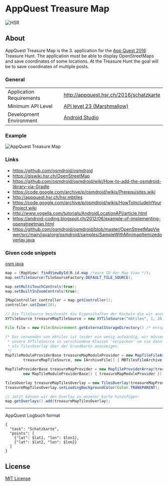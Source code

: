 # AppQuest Treasure Map

![HSR](http://appquest.hsr.ch/images/fho.png)

## About

AppQuest Treasure Map is the 3. application for the [App Quest 2016](http://appquest.hsr.ch/) Treasure Hunt. The application must be able to display OpenStreetMaps and save coordinates of some locations. At the Treasure Hunt the goal will be to save coordinates of multiple posts.

### General
|   |  |
|---|---|
| Application Requirements | http://appquest.hsr.ch/2016/schatzkarte |
| Minimum API Level | [API level 23 (Marshmallow)](https://developer.android.com/about/versions/marshmallow/android-6.0.html) |
| Development Environment | [Android Studio](https://developer.android.com/studio/index.html) |

### Example
![AppQuest Treasure Map](http://appquest.hsr.ch/2016/wp-content/uploads/IMG_0420.png)

### Links
- https://github.com/osmdroid/osmdroid
- https://giswiki.hsr.ch/OpenStreetMap
- https://github.com/osmdroid/osmdroid/wiki/How-to-add-the-osmdroid-library-via-Gradle
- https://code.google.com/archive/p/osmdroid/wikis/Prerequisites.wiki
- http://appquest.hsr.ch/hsr.mbtiles
- https://code.google.com/archive/p/osmdroid/wikis/HowToIncludeInYourProject.wiki
- http://www.vogella.com/tutorials/AndroidLocationAPI/article.html
- https://android-coding.blogspot.ch/2012/06/example-of-implementing-openstreetmap.html
- https://github.com/osmdroid/osmdroid/blob/master/OpenStreetMapViewer/src/main/java/org/osmdroid/samples/SampleWithMinimapItemizedoverlay.java

### Given code snippets
[osm.java](https://gist.github.com/misto/7114790#file-osm-java)
```java
map = (MapView) findViewById(R.id.map /*eure ID der Map View */);
map.setTileSource(TileSourceFactory.DEFAULT_TILE_SOURCE);

map.setMultiTouchControls(true);
map.setBuiltInZoomControls(true);

IMapController controller = map.getController();
controller.setZoom(18);

// Die TileSource beschreibt die Eigenschaften der Kacheln die wir anzeigen
XYTileSource treasureMapTileSource = new XYTileSource("mbtiles", 1, 20, 256, ".png", "http://example.org/");

File file = new File(Environment.getExternalStorageDirectory() /* entspricht /sdcard/ */, "hsr.mbtiles");

/* Das verwenden von mbtiles ist leider ein wenig aufwändig, wir müssen
 * unsere XYTileSource in verschiedene Klassen 'verpacken' um sie dann
 * als TilesOverlay über der Grundkarte anzuzeigen.
 */
MapTileModuleProviderBase treasureMapModuleProvider = new MapTileFileArchiveProvider(new SimpleRegisterReceiver(this), 
		treasureMapTileSource, new IArchiveFile[] { MBTilesFileArchive.getDatabaseFileArchive(file) });

MapTileProviderBase treasureMapProvider = new MapTileProviderArray(treasureMapTileSource, null,
		new MapTileModuleProviderBase[] { treasureMapModuleProvider });

TilesOverlay treasureMapTilesOverlay = new TilesOverlay(treasureMapProvider, getBaseContext());
treasureMapTilesOverlay.setLoadingBackgroundColor(Color.TRANSPARENT);

// Jetzt können wir den Overlay zu unserer Karte hinzufügen:
map.getOverlays().add(treasureMapTilesOverlay);
```

---

AppQuest Logbuch format
```
{
  "task": "Schatzkarte",
  "points": [
    {"lat": $lat1, "lon": $lon1},
    {"lat": $lat2, "lon": $lon2}
  ]
}
```

## License
[MIT License](https://github.com/mirioeggmann/appquest-treasure-map/blob/master/LICENSE)
